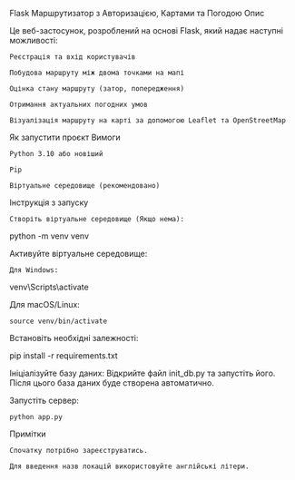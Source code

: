 Flask Маршрутизатор з Авторизацією, Картами та Погодою
Опис

Це веб-застосунок, розроблений на основі Flask, який надає наступні можливості:

    Реєстрація та вхід користувачів

    Побудова маршруту між двома точками на мапі

    Оцінка стану маршруту (затор, попередження)

    Отримання актуальних погодних умов

    Візуалізація маршруту на карті за допомогою Leaflet та OpenStreetMap

Як запустити проєкт
Вимоги

    Python 3.10 або новіший

    Pip

    Віртуальне середовище (рекомендовано)

Інструкція з запуску

    Створіть віртуальне середовище (Якщо нема):

python -m venv venv

Активуйте віртуальне середовище:

    Для Windows:

venv\Scripts\activate

Для macOS/Linux:

    source venv/bin/activate

Встановіть необхідні залежності:

pip install -r requirements.txt

Ініціалізуйте базу даних:
Відкрийте файл init_db.py та запустіть його. Після цього база даних буде створена автоматично.

Запустіть сервер:

    python app.py

Примітки

    Спочатку потрібно зареєструватись.

    Для введення назв локацій використовуйте англійські літери.